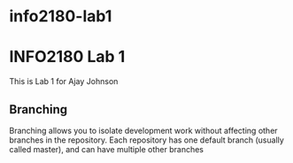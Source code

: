 # info2180-lab1
# INFO2180 Lab 1
This is Lab 1 for Ajay Johnson

## Branching
Branching allows you to isolate development work without 
affecting other branches in the repository. Each repository 
has one default branch (usually called master), and can have 
multiple other branches
